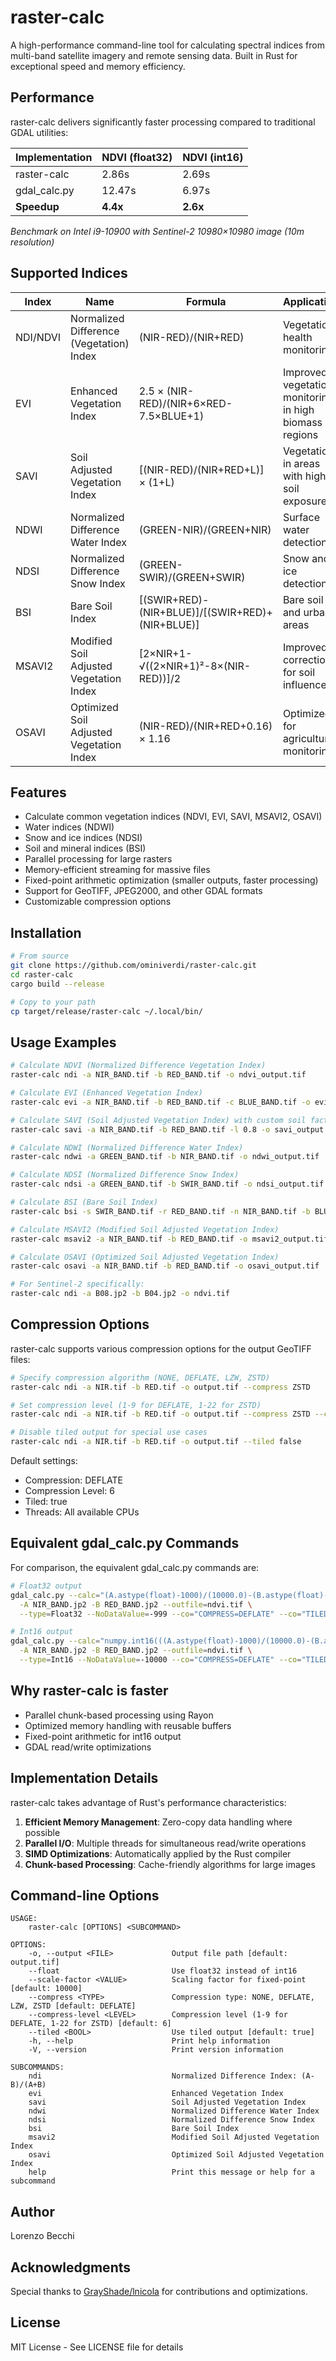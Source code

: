 # raster-calc

A high-performance command-line tool for calculating spectral indices from multi-band satellite imagery and remote sensing data. Built in Rust for exceptional speed and memory efficiency.

## Performance

raster-calc delivers significantly faster processing compared to traditional GDAL utilities:

| Implementation | NDVI (float32) | NDVI (int16) |
|----------------|---------------|--------------|
| raster-calc    | 2.86s         | 2.69s        |
| gdal_calc.py   | 12.47s        | 6.97s        |
| **Speedup**    | **4.4x**      | **2.6x**     |

*Benchmark on Intel i9-10900 with Sentinel-2 10980×10980 image (10m resolution)*

## Supported Indices

| Index | Name | Formula | Application |
|-------|------|---------|-------------|
| NDI/NDVI | Normalized Difference (Vegetation) Index | (NIR-RED)/(NIR+RED) | Vegetation health monitoring |
| EVI | Enhanced Vegetation Index | 2.5 × (NIR-RED)/(NIR+6×RED-7.5×BLUE+1) | Improved vegetation monitoring in high biomass regions |
| SAVI | Soil Adjusted Vegetation Index | [(NIR-RED)/(NIR+RED+L)] × (1+L) | Vegetation in areas with high soil exposure |
| NDWI | Normalized Difference Water Index | (GREEN-NIR)/(GREEN+NIR) | Surface water detection |
| NDSI | Normalized Difference Snow Index | (GREEN-SWIR)/(GREEN+SWIR) | Snow and ice detection |
| BSI | Bare Soil Index | [(SWIR+RED)-(NIR+BLUE)]/[(SWIR+RED)+(NIR+BLUE)] | Bare soil and urban areas |
| MSAVI2 | Modified Soil Adjusted Vegetation Index | [2×NIR+1-√((2×NIR+1)²-8×(NIR-RED))]/2 | Improved correction for soil influence |
| OSAVI | Optimized Soil Adjusted Vegetation Index | (NIR-RED)/(NIR+RED+0.16) × 1.16 | Optimized for agricultural monitoring |

## Features

- Calculate common vegetation indices (NDVI, EVI, SAVI, MSAVI2, OSAVI)
- Water indices (NDWI)
- Snow and ice indices (NDSI)
- Soil and mineral indices (BSI)
- Parallel processing for large rasters
- Memory-efficient streaming for massive files
- Fixed-point arithmetic optimization (smaller outputs, faster processing)
- Support for GeoTIFF, JPEG2000, and other GDAL formats
- Customizable compression options

## Installation

```bash
# From source
git clone https://github.com/ominiverdi/raster-calc.git
cd raster-calc
cargo build --release

# Copy to your path
cp target/release/raster-calc ~/.local/bin/
```

## Usage Examples

```bash
# Calculate NDVI (Normalized Difference Vegetation Index)
raster-calc ndi -a NIR_BAND.tif -b RED_BAND.tif -o ndvi_output.tif

# Calculate EVI (Enhanced Vegetation Index)
raster-calc evi -a NIR_BAND.tif -b RED_BAND.tif -c BLUE_BAND.tif -o evi_output.tif

# Calculate SAVI (Soil Adjusted Vegetation Index) with custom soil factor
raster-calc savi -a NIR_BAND.tif -b RED_BAND.tif -l 0.8 -o savi_output.tif

# Calculate NDWI (Normalized Difference Water Index)
raster-calc ndwi -a GREEN_BAND.tif -b NIR_BAND.tif -o ndwi_output.tif

# Calculate NDSI (Normalized Difference Snow Index)
raster-calc ndsi -a GREEN_BAND.tif -b SWIR_BAND.tif -o ndsi_output.tif

# Calculate BSI (Bare Soil Index)
raster-calc bsi -s SWIR_BAND.tif -r RED_BAND.tif -n NIR_BAND.tif -b BLUE_BAND.tif -o bsi_output.tif

# Calculate MSAVI2 (Modified Soil Adjusted Vegetation Index)
raster-calc msavi2 -a NIR_BAND.tif -b RED_BAND.tif -o msavi2_output.tif

# Calculate OSAVI (Optimized Soil Adjusted Vegetation Index)
raster-calc osavi -a NIR_BAND.tif -b RED_BAND.tif -o osavi_output.tif

# For Sentinel-2 specifically:
raster-calc ndi -a B08.jp2 -b B04.jp2 -o ndvi.tif
```

## Compression Options

raster-calc supports various compression options for the output GeoTIFF files:

```bash
# Specify compression algorithm (NONE, DEFLATE, LZW, ZSTD)
raster-calc ndi -a NIR.tif -b RED.tif -o output.tif --compress ZSTD

# Set compression level (1-9 for DEFLATE, 1-22 for ZSTD)
raster-calc ndi -a NIR.tif -b RED.tif -o output.tif --compress ZSTD --compress-level 12

# Disable tiled output for special use cases
raster-calc ndi -a NIR.tif -b RED.tif -o output.tif --tiled false
```

Default settings:
- Compression: DEFLATE
- Compression Level: 6
- Tiled: true
- Threads: All available CPUs

## Equivalent gdal_calc.py Commands

For comparison, the equivalent gdal_calc.py commands are:

```bash
# Float32 output
gdal_calc.py --calc="(A.astype(float)-1000)/(10000.0)-(B.astype(float)-1000)/(10000.0))/((A.astype(float)-1000)/(10000.0)+(B.astype(float)-1000)/(10000.0))" \
  -A NIR_BAND.jp2 -B RED_BAND.jp2 --outfile=ndvi.tif \
  --type=Float32 --NoDataValue=-999 --co="COMPRESS=DEFLATE" --co="TILED=YES"

# Int16 output  
gdal_calc.py --calc="numpy.int16(((A.astype(float)-1000)/(10000.0)-(B.astype(float)-1000)/(10000.0))/((A.astype(float)-1000)/(10000.0)+(B.astype(float)-1000)/(10000.0)) * 10000)" \
  -A NIR_BAND.jp2 -B RED_BAND.jp2 --outfile=ndvi.tif \
  --type=Int16 --NoDataValue=-10000 --co="COMPRESS=DEFLATE" --co="TILED=YES"
```

## Why raster-calc is faster

- Parallel chunk-based processing using Rayon
- Optimized memory handling with reusable buffers
- Fixed-point arithmetic for int16 output
- GDAL read/write optimizations

## Implementation Details

raster-calc takes advantage of Rust's performance characteristics:

1. **Efficient Memory Management**: Zero-copy data handling where possible
2. **Parallel I/O**: Multiple threads for simultaneous read/write operations
3. **SIMD Optimizations**: Automatically applied by the Rust compiler
4. **Chunk-based Processing**: Cache-friendly algorithms for large images

## Command-line Options

```
USAGE:
    raster-calc [OPTIONS] <SUBCOMMAND>

OPTIONS:
    -o, --output <FILE>             Output file path [default: output.tif]
    --float                         Use float32 instead of int16
    --scale-factor <VALUE>          Scaling factor for fixed-point [default: 10000]
    --compress <TYPE>               Compression type: NONE, DEFLATE, LZW, ZSTD [default: DEFLATE]
    --compress-level <LEVEL>        Compression level (1-9 for DEFLATE, 1-22 for ZSTD) [default: 6]
    --tiled <BOOL>                  Use tiled output [default: true]
    -h, --help                      Print help information
    -V, --version                   Print version information

SUBCOMMANDS:
    ndi                             Normalized Difference Index: (A-B)/(A+B)
    evi                             Enhanced Vegetation Index
    savi                            Soil Adjusted Vegetation Index
    ndwi                            Normalized Difference Water Index
    ndsi                            Normalized Difference Snow Index
    bsi                             Bare Soil Index
    msavi2                          Modified Soil Adjusted Vegetation Index
    osavi                           Optimized Soil Adjusted Vegetation Index
    help                            Print this message or help for a subcommand
```

## Author

Lorenzo Becchi

## Acknowledgments

Special thanks to [GrayShade/lnicola](https://github.com/lnicola) for contributions and optimizations.

## License

MIT License - See LICENSE file for details